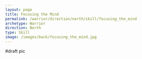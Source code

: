 ```yaml
---
layout: page
title: Focusing the Mind
permalink: /warrior/direction/north/skill/focusing_the_mind
archetype: Warrior
direction: North
type: Skill
image: /images/back/focusing_the_mind.jpg
---
```

#draft pic

